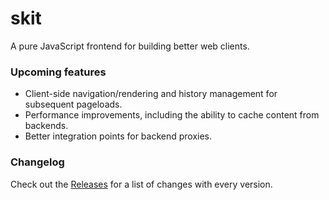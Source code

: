 skit
====
A pure JavaScript frontend for building better web clients.

### Upcoming features

* Client-side navigation/rendering and history management for subsequent pageloads.
* Performance improvements, including the ability to cache content from backends.
* Better integration points for backend proxies.

### Changelog

Check out the <a href="https://github.com/clusterinc/skit/releases">Releases</a> for a list of changes with every version.
